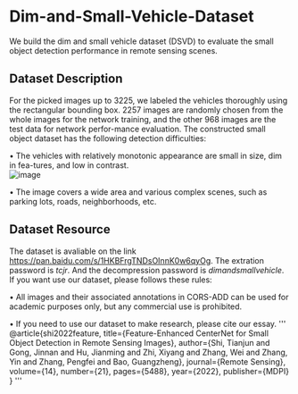 # Dim-and-Small-Vehicle-Dataset
We build the dim and small vehicle dataset (DSVD) to evaluate the small object detection performance in remote sensing scenes. 

## Dataset Description
For the picked images up to 3225, we labeled the vehicles thoroughly using the rectangular bounding box. 2257 images are randomly chosen from the whole images for the network training, and the other 968 images are the test data for network perfor-mance evaluation. The constructed small object dataset has the following detection difficulties:

•	The vehicles with relatively monotonic appearance are small in size, dim in fea-tures, and low in contrast.  
![image](https://user-images.githubusercontent.com/61158621/193981141-1624a1c3-1b64-4687-94fe-4bbc742ec7cf.png)

•	The image covers a wide area and various complex scenes, such as parking lots, roads, neighborhoods, etc.

## Dataset Resource
The dataset is avaliable on the link  https://pan.baidu.com/s/1HKBFrgTNDsOInnK0w6qyOg. The extration password is _tcjr_. And the decompression password is _dimandsmallvehicle_.  If you want use our dataset, please follows these rules:

• All images and their associated annotations in CORS-ADD can be used for academic purposes only, but any commercial use is prohibited.

• If you need to use our dataset to make research, please cite our essay.
'''
@article{shi2022feature,
  title={Feature-Enhanced CenterNet for Small Object Detection in Remote Sensing Images},
  author={Shi, Tianjun and Gong, Jinnan and Hu, Jianming and Zhi, Xiyang and Zhang, Wei and Zhang, Yin and Zhang, Pengfei and Bao, Guangzheng},
  journal={Remote Sensing},
  volume={14},
  number={21},
  pages={5488},
  year={2022},
  publisher={MDPI}
}
'''
